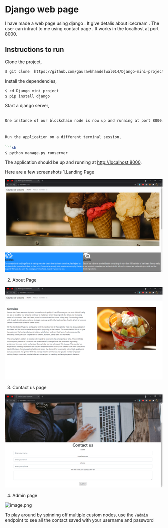 # Django web page
  I have made a web page using django . It give detalis about icecream . The user can intract to me using contact page . It works in the localhost at port 8000.
## Instructions to run

Clone the project,

```sh
$ git clone  https://github.com/gauravkhandelwal014/Django-mini-project.git
```

Install the dependencies,

```sh
$ cd Django mini project
$ pip install django
```

Start a django server,

```sh

One instance of our blockchain node is now up and running at port 8000.


Run the application on a different terminal session,

```sh
$ python manage.py runserver

```

The application should be up and running at [http://localhost:8000](http://localhost:5000).

Here are a few screenshots
1.Landing Page

![image.png](https://github.com/gauravkhandelwal014/Django-mini-project/blob/b70fd7ffaef00e317e10351d5c52f5fe16d665f7/Screenshots/Home%20gaurav%20icecreams%20-%20.png)

2. About Page

![image.png](https://github.com/gauravkhandelwal014/Django-mini-project/blob/b70fd7ffaef00e317e10351d5c52f5fe16d665f7/Screenshots/About%20gaurav%20icecreams%20-%20.png)

3. Contact us page 

![image.png](https://github.com/gauravkhandelwal014/Django-mini-project/blob/03ac7f128866a05aa6dda63c0082f83a6bbea2a3/Screenshots/Contact-us%20gaurav%20icecreams%20%20.png)

4. Admin page

![image.png](https://github.com/gauravkhandelwal014/Django-mini-project/blob/21454c2dd86039fb12e57749d56e97e03d47ff8a/Screenshots/Admin%20gaurav%20icecreams%20-%20.png)

To play around by spinning off multiple custom nodes, use the `/admin` endpoint to see all the contact saved with your username and password
